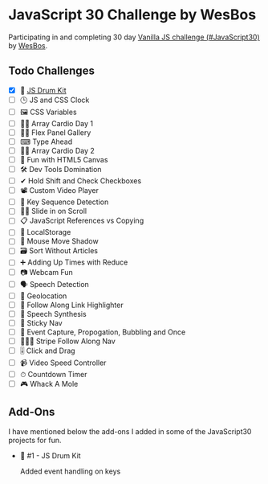 # JavaScript 30 Challenge by WesBos

Participating in and completing 30 day [Vanilla JS challenge (#JavaScript30)](https://javascript30.com/) by [WesBos](https://wesbos.com/).
## Todo Challenges

- [x] 🥁 [JS Drum Kit](https://js-drumskit.netlify.app/)
- [ ] 🕒 JS and CSS Clock
- [ ] 🖼 CSS Variables
- [ ] 🕺🏻 Array Cardio Day 1
- [ ] 💪🏻 Flex Panel Gallery
- [ ] ⌨ Type Ahead
- [ ] 💃🏻 Array Cardio Day 2
- [ ] 🌈 Fun with HTML5 Canvas
- [ ] 🛠 Dev Tools Domination
- [ ] ✔ Hold Shift and Check Checkboxes
- [ ] 📽 Custom Video Player
- [ ] 🎊 Key Sequence Detection
- [ ] 🤜🏻 Slide in on Scroll
- [ ] 📋 JavaScript References vs Copying
- [ ] 🏪 LocalStorage
- [ ] 🐁 Mouse Move Shadow
- [ ] 🗃 Sort Without Articles
- [ ] ➕ Adding Up Times with Reduce
- [ ] 📷 Webcam Fun
- [ ] 🗣 Speech Detection
- [ ] 📌 Geolocation
- [ ] 🔗 Follow Along Link Highlighter
- [ ] 💬 Speech Synthesis
- [ ] 🍡 Sticky Nav
- [ ] 💭 Event Capture, Propogation, Bubbling and Once
- [ ] 🏃🏻‍♂️ Stripe Follow Along Nav
- [ ] 🎚 Click and Drag
- [ ] 📹 Video Speed Controller
- [ ] ⏱ Countdown Timer
- [ ] 🎮 Whack A Mole

## Add-Ons

I have mentioned below the add-ons I added in some of the JavaScript30 projects for fun.

- 🥁 #1 - JS Drum Kit

  Added event handling on keys